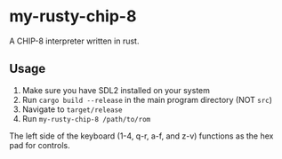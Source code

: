 # my-rusty-chip-8
A CHIP-8 interpreter written in rust.

## Usage
1. Make sure you have SDL2 installed on your system
2. Run `cargo build --release` in the main program directory (NOT `src`)
3. Navigate to `target/release`
4. Run `my-rusty-chip-8 /path/to/rom`

The left side of the keyboard (1-4, q-r, a-f, and z-v) functions as the hex pad for controls.